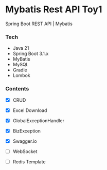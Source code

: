 # Mybatis Rest API Toy1

Spring Boot REST API | Mybatis

### Tech
- Java 21
- Spring Boot 3.1.x
- MyBatis
- MySQL
- Gradle
- Lombok

### Contents

- [X] CRUD
- [X] Excel Download
- [X] GlobalExceptionHandler
- [X] BizException
- [X] Swagger.io
- [ ] WebSocket
- [ ] Redis Template

